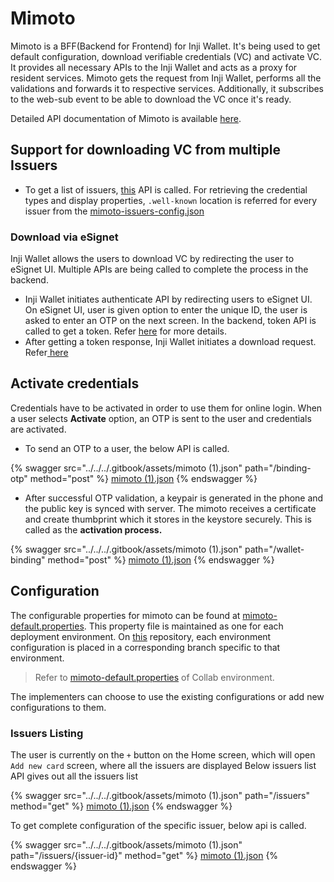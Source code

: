 # Mimoto

Mimoto is a BFF(Backend for Frontend) for Inji Wallet. It's being used to get default configuration, download verifiable credentials (VC) and activate VC.\
It provides all necessary APIs to the Inji Wallet and acts as a proxy for resident services. Mimoto gets the request from Inji Wallet, performs all the validations and forwards it to respective services. Additionally, it subscribes to the web-sub event to be able to download the VC once it's ready.

Detailed API documentation of Mimoto is available [here](https://mosip.stoplight.io/docs/mimoto).

## Support for downloading VC from multiple Issuers

* To get a list of issuers, [this](https://mosip.stoplight.io/docs/mimoto/67ec1f78ee034-list-issuers) API is called. For retrieving the credential types and display properties, `.well-known` location is referred for every issuer from the [mimoto-issuers-config.json](https://github.com/mosip/mosip-config/blob/collab/mimoto-issuers-config.json)

### Download via eSignet

Inji Wallet allows the users to download VC by redirecting the user to eSignet UI. Multiple APIs are being called to complete the process in the backend.

* Inji Wallet initiates authenticate API by redirecting users to eSignet UI. On eSignet UI, user is given option to enter the unique ID, the user is asked to enter an OTP on the next screen. In the backend, token API is called to get a token. Refer [here](https://docs.esignet.io/integration/wallet/credential-holder) for more details.
* After getting a token response, Inji Wallet initiates a download request. Refer[ here](https://docs.mosip.io/inji/inji-mobile-wallet/backend-services/esignet#download-vc)

## Activate credentials

Credentials have to be activated in order to use them for online login. When a user selects **Activate** option, an OTP is sent to the user and credentials are activated.

* To send an OTP to a user, the below API is called.

{% swagger src="../../../.gitbook/assets/mimoto (1).json" path="/binding-otp" method="post" %}
[mimoto (1).json](<../../../.gitbook/assets/mimoto (1).json>)
{% endswagger %}

* After successful OTP validation, a keypair is generated in the phone and the public key is synced with server. The mimoto receives a certificate and create thumbprint which it stores in the keystore securely. This is called as the **activation process.**

{% swagger src="../../../.gitbook/assets/mimoto (1).json" path="/wallet-binding" method="post" %}
[mimoto (1).json](<../../../.gitbook/assets/mimoto (1).json>)
{% endswagger %}

## Configuration

The configurable properties for mimoto can be found at [mimoto-default.properties](https://github.com/mosip/mosip-config/blob/collab1/mimoto-default.properties). This property file is maintained as one for each deployment environment. On [this](https://github.com/mosip/mosip-config) repository, each environment configuration is placed in a corresponding branch specific to that environment.

> Refer to [mimoto-default.properties](https://github.com/mosip/mosip-config/blob/collab1/mimoto-default.properties) of Collab environment.

The implementers can choose to use the existing configurations or add new configurations to them.

### Issuers Listing

The user is currently on the `+` button on the Home screen, which will open `Add new card` screen, where all the issuers are displayed Below issuers list API gives out all the issuers list

{% swagger src="../../../.gitbook/assets/mimoto (1).json" path="/issuers" method="get" %}
[mimoto (1).json](<../../../.gitbook/assets/mimoto (1).json>)
{% endswagger %}

To get complete configuration of the specific issuer, below api is called.

{% swagger src="../../../.gitbook/assets/mimoto (1).json" path="/issuers/{issuer-id}" method="get" %}
[mimoto (1).json](<../../../.gitbook/assets/mimoto (1).json>)
{% endswagger %}
